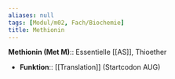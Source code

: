 ```yaml
---
aliases: null
tags: [Modul/m02, Fach/Biochemie]
title: Methionin
---
```

**Methionin (Met M)**:: Essentielle [[AS]], Thioether
- **Funktion**:: [[Translation]] (Startcodon AUG)